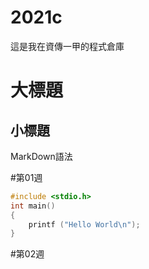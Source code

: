# 2021c
這是我在資傳一甲的程式倉庫

# 大標題
## 小標題

MarkDown語法

#第01週

```C
#include <stdio.h>
int main()
{
    printf ("Hello World\n");
}
```

#第02週
